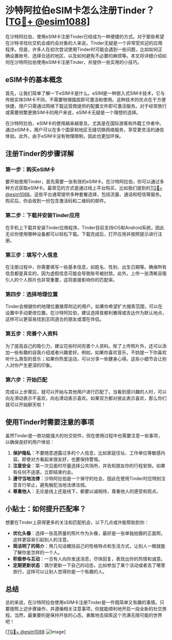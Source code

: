 # 沙特阿拉伯eSIM卡怎么注册Tinder？[[TG💪+ @esim1088](https://t.me/s/esim1088)]

在沙特阿拉伯，使用eSIM卡注册Tinder已经成为一种便捷的方式。对于那些希望在沙特寻找社交机会或约会对象的人来说，Tinder无疑是一个非常受欢迎的应用程序。但是，许多人在初次尝试使用Tinder时可能会遇到一些问题，比如如何正确设置账号、选择合适的地区、以及如何避免不必要的麻烦等。本文将详细介绍如何在沙特阿拉伯使用eSIM卡注册Tinder，并提供一些实用的小技巧。

## eSIM卡的基本概念

首先，让我们简单了解一下eSIM卡是什么。eSIM是一种嵌入式SIM卡技术，它与传统实体SIM卡不同，不需要物理插拔即可激活和使用。这种技术的优点在于方便快捷，用户只需通过网络下载运营商提供的配置文件即可激活服务。对于经常旅行或需要频繁更换SIM卡的用户来说，eSIM卡无疑是一个理想的选择。

在沙特阿拉伯，eSIM卡的使用越来越普及，尤其是在国际游客和外籍工作者中。通过eSIM卡，用户可以在多个国家和地区无缝切换网络服务，享受更灵活的通信体验。此外，由于eSIM卡没有物理限制，因此也更加环保。

## 注册Tinder的步骤详解

### 第一步：购买eSIM卡

要开始使用Tinder，首先需要一张有效的eSIM卡。在沙特阿拉伯，你可以通过多种方式获取eSIM卡。最常见的方式是通过线上平台购买，比如我们提到的[TG💪+ @esim1088](https://t.me/s/esim1088)。这些平台通常提供多种套餐选择，包括流量、通话和短信等服务。购买后，你会收到一份包含激活码和二维码的邮件。

### 第二步：下载并安装Tinder应用

在手机上下载并安装Tinder应用程序。Tinder目前支持iOS和Android系统，因此无论你使用哪种设备都可以轻松下载。下载完成后，打开应用并按照提示进行注册。

### 第三步：填写个人信息

在注册过程中，你需要填写一些基本信息，如姓名、性别、出生日期等。确保所有信息都是真实的，因为虚假信息可能会导致账号被封禁。此外，上传一张清晰且吸引人的个人照片也非常重要，这将直接影响你的匹配率。

### 第四步：选择地理位置

Tinder会根据你的地理位置推荐附近的用户。如果你希望扩大搜索范围，可以在设置中手动更改位置。在沙特阿拉伯，建议选择首都利雅得或吉达作为默认地点，这样可以更容易找到志同道合的朋友或潜在伴侣。

### 第五步：完善个人资料

为了提高自己的吸引力，建议花些时间完善个人资料。除了上传照片外，还可以添加一些有趣的自我介绍或者兴趣爱好。例如，如果你喜欢音乐，不妨提一下你喜欢听什么类型的音乐；如果你热爱运动，可以分享一些健身心得。这些小细节会让别人对你产生更深的印象。

### 第六步：开始匹配

完成以上步骤后，就可以开始与其他用户进行匹配了。当看到感兴趣的人时，可以向左滑动表示不喜欢，向右滑动表示喜欢。如果双方都对彼此表示喜欢，那么你们就可以开始聊天啦！

## 使用Tinder时需要注意的事项

虽然Tinder是一款功能强大的社交软件，但在使用过程中也需要注意一些事项，以确保良好的用户体验：

1. **保护隐私**：不要随意透露过多的个人信息，比如家庭住址、工作单位等敏感内容。即使对方看起来很友好，也要保持警惕。
2. **注意安全**：第一次见面时尽量选择公共场所，并告知朋友你的行程安排。如果有任何不适感，立即结束约会。
3. **遵守当地法律**：沙特阿拉伯是一个保守的社会，因此在使用Tinder时应特别注意言行举止，避免触犯当地法律法规。
4. **尊重他人**：无论是线上还是线下，都要以诚相待，尊重他人的感受和观点。

## 小贴士：如何提升匹配率？

想要在Tinder上获得更多的关注和匹配机会，以下几点或许能帮助到你：

- **优化头像**：选择一张高质量的照片作为头像，最好是一张单独拍摄的正面照，这样更容易引起别人的注意。
- **简洁明了的简介**：用几句话概括自己的性格特点和生活方式，让别人一眼就能了解你是怎样的一个人。
- **积极参与互动**：一旦有人向你发送消息，尽快回复，表现出你的热情和诚意。
- **定期更新状态**：偶尔更新一下自己的动态，比如参加了某个活动或者去了哪里旅行，这样可以让别人觉得你是一个有趣的人。

## 总结

总的来说，在沙特阿拉伯使用eSIM卡注册Tinder是一件既简单又有趣的事情。只要按照上述步骤操作，并遵循相关注意事项，你就能顺利地开启一段全新的社交旅程。当然，最重要的是保持开放的心态，勇敢地去探索这个充满无限可能的世界吧！

[[TG💪+ @esim1088](https://t.me/s/esim1088) ![Image](https://i.postimg.cc/4NQfJmqS/Snipaste-2025-05-13-00-14-12.png)]